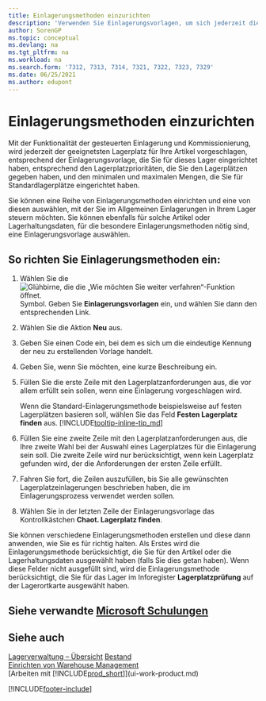 ```yaml
---
title: Einlagerungsmethoden einzurichten
description: 'Verwenden Sie Einlagerungsvorlagen, um sich jederzeit die am besten geeigneten Lagerplätze für Ihre Artikel vorschlagen zu lassen.'
author: SorenGP
ms.topic: conceptual
ms.devlang: na
ms.tgt_pltfrm: na
ms.workload: na
ms.search.form: '7312, 7313, 7314, 7321, 7322, 7323, 7329'
ms.date: 06/25/2021
ms.author: edupont
---
```

# <a name="set-up-put-away-templates"></a>Einlagerungsmethoden einzurichten

Mit der Funktionalität der gesteuerten Einlagerung und Kommissionierung, wird jederzeit der geeignetsten Lagerplatz für Ihre Artikel vorgeschlagen, entsprechend der Einlagerungsvorlage, die Sie für dieses Lager eingerichtet haben, entsprechend den Lagerplatzprioritäten, die Sie den Lagerplätzen gegeben haben, und den minimalen und maximalen Mengen, die Sie für Standardlagerplätze eingerichtet haben.  

Sie können eine Reihe von Einlagerungsmethoden einrichten und eine von diesen auswählen, mit der Sie im Allgemeinen Einlagerungen in Ihrem Lager steuern möchten. Sie können ebenfalls für solche Artikel oder Lagerhaltungsdaten, für die besondere Einlagerungsmethoden nötig sind, eine Einlagerungsvorlage auswählen.  

## <a name="to-set-up-put-away-templates"></a>So richten Sie Einlagerungsmethoden ein:

1. Wählen Sie die ![Glühbirne, die die „Wie möchten Sie weiter verfahren“-Funktion öffnet.](media/ui-search/search_small.png "Wie möchten Sie weiter verfahren?") Symbol. Geben Sie **Einlagerungsvorlagen** ein, und wählen Sie dann den entsprechenden Link.  
2. Wählen Sie die Aktion **Neu** aus.  
3. Geben Sie einen Code ein, bei dem es sich um die eindeutige Kennung der neu zu erstellenden Vorlage handelt.  
4. Geben Sie, wenn Sie möchten, eine kurze Beschreibung ein.  
5. Füllen Sie die erste Zeile mit den Lagerplatzanforderungen aus, die vor allem erfüllt sein sollen, wenn eine Einlagerung vorgeschlagen wird.

    Wenn die Standard-Einlagerungsmethode beispielsweise auf festen Lagerplätzen basieren soll, wählen Sie das Feld **Festen Lagerplatz finden** aus. [!INCLUDE[tooltip-inline-tip_md](includes/tooltip-inline-tip_md.md)]  
6. Füllen Sie eine zweite Zeile mit den Lagerplatzanforderungen aus, die Ihre zweite Wahl bei der Auswahl eines Lagerplatzes für die Einlagerung sein soll. Die zweite Zeile wird nur berücksichtigt, wenn kein Lagerplatz gefunden wird, der die Anforderungen der ersten Zeile erfüllt.  
7. Fahren Sie fort, die Zeilen auszufüllen, bis Sie alle gewünschten Lagerplatzeinlagerungen beschrieben haben, die im Einlagerungsprozess verwendet werden sollen.  
8. Wählen Sie in der letzten Zeile der Einlagerungsvorlage das Kontrollkästchen **Chaot. Lagerplatz finden**.  

Sie können verschiedene Einlagerungsmethoden erstellen und diese dann anwenden, wie Sie es für richtig halten. Als Erstes wird die Einlagerungsmethode berücksichtigt, die Sie für den Artikel oder die Lagerhaltungsdaten ausgewählt haben (falls Sie dies getan haben). Wenn diese Felder nicht ausgefüllt sind, wird die Einlagerungsmethode berücksichtigt, die Sie für das Lager im Inforegister **Lagerplatzprüfung** auf der Lagerortkarte ausgewählt haben.  

## <a name="see-related-microsoft-training"></a>Siehe verwandte [Microsoft Schulungen](/training/modules/put-away-templates/)

## <a name="see-also"></a>Siehe auch

[Lagerverwaltung – Übersicht](design-details-warehouse-management.md)
[Bestand](inventory-manage-inventory.md)  
[Einrichten von Warehouse Management](warehouse-setup-warehouse.md)  
[Arbeiten mit [!INCLUDE[prod_short](includes/prod_short.md)]](ui-work-product.md)  


[!INCLUDE[footer-include](includes/footer-banner.md)]
